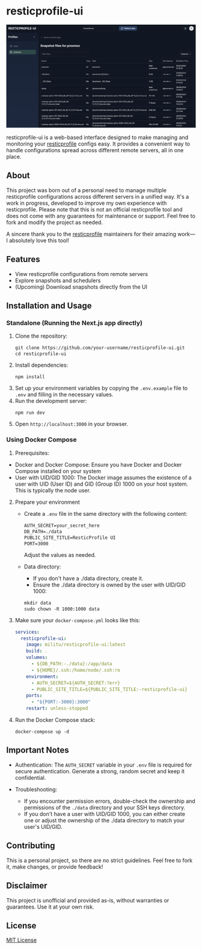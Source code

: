 # resticprofile-ui

[![ResticProfile UI Screenshot](./assets/resticprofile-ui-screenshot.png)](./assets/resticprofile-ui-screenshot.png)

resticprofile-ui is a web-based interface designed to make managing and monitoring your [resticprofile](https://github.com/creativeprojects/resticprofile) configs easy. It provides a convenient way to handle configurations spread across different remote servers, all in one place.

## About

This project was born out of a personal need to manage multiple resticprofile configurations across different servers in a unified way. It's a work in progress, developed to improve my own experience with resticprofile. Please note that this is not an official resticprofile tool and does not come with any guarantees for maintenance or support. Feel free to fork and modify the project as needed.

A sincere thank you to the [resticprofile](https://github.com/creativeprojects/resticprofile) maintainers for their amazing work—I absolutely love this tool!

## Features

- View resticprofile configurations from remote servers
- Explore snapshots and schedulers
- (Upcoming) Download snapshots directly from the UI

## Installation and Usage

### Standalone (Running the Next.js app directly)

1. Clone the repository:
   ```
   git clone https://github.com/your-username/resticprofile-ui.git
   cd resticprofile-ui
   ```
2. Install dependencies:
   ```
   npm install
   ```
3. Set up your environment variables by copying the `.env.example` file to `.env` and filling in the necessary values.
4. Run the development server:
   ```
   npm run dev
   ```
5. Open `http://localhost:3000` in your browser.

### Using Docker Compose

1. Prerequisites:

- Docker and Docker Compose: Ensure you have Docker and Docker Compose installed on your system
- User with UID/GID 1000: The Docker image assumes the existence of a user with UID (User ID) and GID (Group ID) 1000 on your host system. This is typically the node user.

2. Prepare your environment

   - Create a `.env` file in the same directory with the following content:

     ```
     AUTH_SECRET=your_secret_here
     DB_PATH=./data
     PUBLIC_SITE_TITLE=ResticProfile UI
     PORT=3000
     ```

     Adjust the values as needed.

   - Data directory:
     - If you don't have a ./data directory, create it.
     - Ensure the ./data directory is owned by the user with UID/GID 1000:
     ```
     mkdir data
     sudo chown -R 1000:1000 data
     ```

3. Make sure your `docker-compose.yml` looks like this:

   ```yaml
   services:
     resticprofile-ui:
       image: militu/resticprofile-ui:latest
       build: .
       volumes:
         - ${DB_PATH:-./data}:/app/data
         - ${HOME}/.ssh:/home/node/.ssh:ro
       environment:
         - AUTH_SECRET=${AUTH_SECRET:?err}
         - PUBLIC_SITE_TITLE=${PUBLIC_SITE_TITLE:-resticprofile-ui}
       ports:
         - "${PORT:-3000}:3000"
       restart: unless-stopped
   ```

4. Run the Docker Compose stack:
   ```
   docker-compose up -d
   ```

## Important Notes

- Authentication: The `AUTH_SECRET` variable in your `.env` file is required for secure authentication. Generate a strong, random secret and keep it confidential.

- Troubleshooting:

  - If you encounter permission errors, double-check the ownership and permissions of the `./data` directory and your SSH keys directory.
  - If you don't have a user with UID/GID 1000, you can either create one or adjust the ownership of the ./data directory to match your user's UID/GID.

## Contributing

This is a personal project, so there are no strict guidelines. Feel free to fork it, make changes, or provide feedback!

## Disclaimer

This project is unofficial and provided as-is, without warranties or guarantees. Use it at your own risk.

## License

[MIT License](LICENSE)
